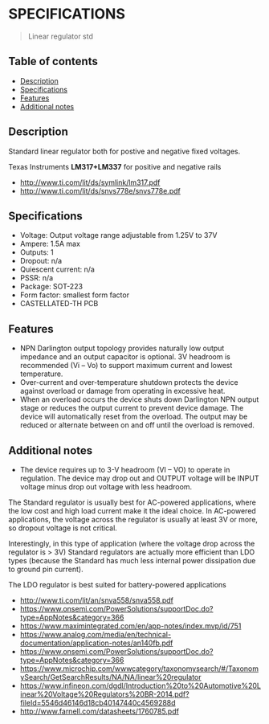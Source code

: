 # SPECIFICATIONS
> Linear regulator std

## Table of contents
* [Description](#description)
* [Specifications](#specifications)
* [Features](#features)
* [Additional notes](#additional-notes)

## Description
Standard linear regulator both for postive and negative fixed voltages.

Texas Instruments **LM317+LM337** for positive and negative rails

* http://www.ti.com/lit/ds/symlink/lm317.pdf
* http://www.ti.com/lit/ds/snvs778e/snvs778e.pdf

## Specifications
* Voltage: Output voltage range adjustable from 1.25V to 37V
* Ampere: 1.5A max
* Outputs: 1
* Dropout: n/a
* Quiescent current: n/a
* PSSR: n/a
* Package: SOT-223
* Form factor: smallest form factor
* CASTELLATED-TH PCB

## Features
* NPN Darlington output topology provides naturally low output impedance and an output capacitor is optional. 3V
headroom is recommended (Vi – Vo) to support maximum current and lowest temperature.
* Over-current and over-temperature shutdown protects the device against overload or damage from operating in excessive heat.
* When an overload occurs the device shuts down Darlington NPN output stage or reduces the output current to
prevent device damage. The device will automatically reset from the overload. The output may be reduced or
alternate between on and off until the overload is removed.

## Additional notes
* The device requires up to 3-V headroom (VI – VO) to operate in regulation. The device may drop out and
OUTPUT voltage will be INPUT voltage minus drop out voltage with less headroom.

The Standard regulator is usually best for AC-powered applications, where the low cost and high load current make it the ideal choice. 
In AC-powered applications, the voltage across the regulator is usually at least 3V or more, so dropout voltage is not critical.

Interestingly, in this type of application (where the voltage drop across the regulator is > 3V) Standard regulators are actually more efficient than LDO types (because the Standard has much less internal power dissipation due to ground pin current).

The LDO regulator is best suited for battery-powered applications

* http://www.ti.com/lit/an/snva558/snva558.pdf
* https://www.onsemi.com/PowerSolutions/supportDoc.do?type=AppNotes&category=366
* https://www.maximintegrated.com/en/app-notes/index.mvp/id/751
* https://www.analog.com/media/en/technical-documentation/application-notes/an140fb.pdf
* https://www.onsemi.com/PowerSolutions/supportDoc.do?type=AppNotes&category=366
* https://www.microchip.com/wwwcategory/taxonomysearch/#/TaxonomySearch/GetSearchResults/NA/NA/linear%20regulator
* https://www.infineon.com/dgdl/Introduction%20to%20Automotive%20Linear%20Voltage%20Regulators%20BR-2014.pdf?fileId=5546d46146d18cb40147440c4569288d
* http://www.farnell.com/datasheets/1760785.pdf
